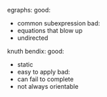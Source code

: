 
egraphs:
good:
- common subexpression
bad:
- equations that blow up
- undirected

knuth bendix:
good:
- static
- easy to apply
bad:
- can fail to complete
- not always orientable